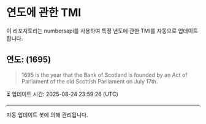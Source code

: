 
# 연도에 관한 TMI

이 리포지토리는 numbersapi를 사용하여 특정 년도에 관한 TMI를 자동으로 업데이트합니다.

## 연도: (1695)
> 1695 is the year that the Bank of Scotland is founded by an Act of Parliament of the old Scottish Parliament on July 17th.

⏳ 업데이트 시간: 2025-08-24 23:59:26 (UTC)

---
자동 업데이트 봇에 의해 관리됩니다.
